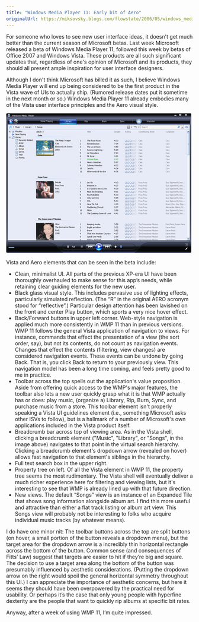 ```yaml
---
title: "Windows Media Player 11: Early bit of Aero"
originalUrl: https://miksovsky.blogs.com/flowstate/2006/05/windows_media_p.html
---
```


<p>
  For someone who loves to see new user interface ideas, it doesn't get much
  better than the current season of Microsoft betas. Last week Microsoft
  released a beta of Windows Media Player 11, followed this week by betas of
  Office 2007 and Windows Vista. These products are all such significant updates
  that, regardless of one's opinion of Microsoft and its products, they should
  all present ample inspiration for user interface designers.
</p>
<p>
  Although I don't think Microsoft has billed it as such, I believe Windows
  Media Player will end up being considered to be the first product in the Vista
  wave of UIs to actually ship. (Rumored release dates put it sometime in the
  next month or so.) Windows Media Player 11 already embodies many of the Vista
  user interface principles and the Aero visual style.
</p>
<p>
  <img
    alt="Windows_media_player_11"
    src="/images/flowstate/windows_media_player_11_scaled.png"
  />
</p>
<p>Vista and Aero elements that can be seen in the beta include:</p>

<ul>
  <li>
    Clean, minimalist UI. All parts of the previous XP-era UI have been
    thoroughly overhauled to make sense for this app’s needs, while retaining
    clear guiding elements for the new user.
  </li>

  <li>
    Black glass visual style. This includes pervasive use of lighting effects,
    particularly simulated reflection. (The “R” in the original AERO acronym
    stood for “reflective”.) Particular design attention has been lavished on
    the front and center Play button, which sports a very nice hover effect.
  </li>

  <li>
    Back/Forward buttons in upper left corner. Web-style navigation is applied
    much more consistently in WMP 11 than in previous versions. WMP 11 follows
    the general Vista application of navigation to views. For instance, commands
    that effect the presentation of a view (the sort order, say), but not its
    contents, do not count as navigation events. Changes that effect the
    contents (filtering, view changes) are considered navigation events. These
    events can be undone by going Back. That is, you click Back to return to
    your previously view. This navigation model has been a long time coming, and
    feels pretty good to me in practice.
  </li>

  <li>
    Toolbar across the top spells out the application's value proposition. Aside
    from offering quick access to the WMP's major features, the toolbar also
    lets a new user quickly grasp what it is that WMP actually has or does: play
    music, (organize a) Library, Rip, Burn, Sync, and purchase music from a
    store. This toolbar element isn't properly speaking a Vista UI guidelines
    element (i.e., something Microsoft asks other ISVs to follow), but is a
    hallmark of a number of Microsoft's own applications included in the Vista
    product itself.
  </li>

  <li>
    Breadcrumb bar across top of viewing area. As in the Vista shell, clicking a
    breadcrumb element (&quot;Music&quot;, &quot;Library&quot;, or
    &quot;Songs&quot;, in the image above) navigates to that point in the
    virtual search hierarchy. Clicking a breadcrumb element's dropdown arrow
    (revealed on hover) allows fast navigation to that element's siblings in the
    hierarchy.
  </li>

  <li>Full text search box in the upper right.</li>

  <li>
    Property tree on left. Of all the Vista element in WMP 11, the property tree
    seems the most rudimentary. The Vista shell will eventually deliver a much
    richer experience here for filtering and viewing lists, but it's interesting
    to see that WMP is already lined up with that future direction.
  </li>

  <li>
    New views. The default “Songs” view is an instance of an Expanded Tile that
    shows song information alongside album art. I find this more useful and
    attractive than either a flat track listing or album art view. This Songs
    view will probably not be interesting to folks who acquire individual music
    tracks (by whatever means).<br />
  </li>
</ul>

<p>
  I do have one minor nit: The toolbar buttons across the top are split buttons
  (on hover, a small portion of the button reveals a dropdown menu), but the
  target area for the dropdown arrow is a incredibly thin horizontal rectangle
  across the bottom of the button. Common sense (and consequences of Fitts’ Law)
  suggest that targets are easier to hit if they’re big and square. The decision
  to use a target area along the bottom of the button was presumably influenced
  by aesthetic considerations. (Putting the dropdown arrow on the right would
  spoil the general horizontal symmetry throughout this UI.) I can appreciate
  the importance of aesthetic concerns, but here it seems they should have been
  overpowered by the practical need for usability. Or perhaps it’s the case that
  only young people with hyperfine dexterity are the people that want to quickly
  rip albums at specific bit rates.
</p>
<p>Anyway, after a week of using WMP 11, I’m quite impressed.</p>
